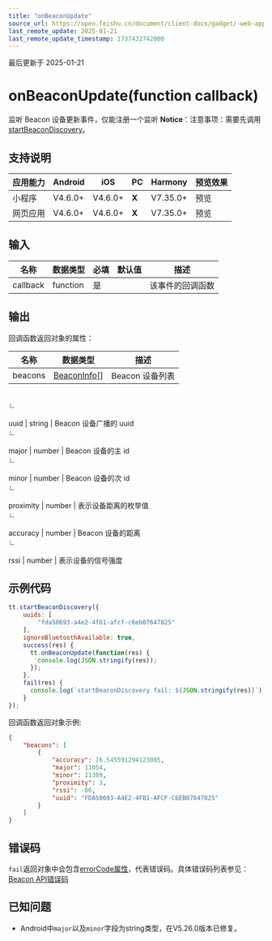 ```yaml
---
title: "onBeaconUpdate"
source_url: https://open.feishu.cn/document/client-docs/gadget/-web-app-api/device/ibeacon/onbeaconupdate
last_remote_update: 2025-01-21
last_remote_update_timestamp: 1737432742000
---
```

最后更新于 2025-01-21

# onBeaconUpdate(function callback)

监听 Beacon 设备更新事件，仅能注册一个监听
**Notice**：注意事项：需要先调用[startBeaconDiscovery](https://open.feishu.cn/document/uYjL24iN/uQTOuQTOuQTO/ibeacon/startbeacondiscovery)。

## 支持说明

应用能力 | Android | iOS | PC | Harmony | 预览效果
--- | --- | --- | --- | --- | ---
小程序 | V4.6.0+ | V4.6.0+ | **X** | V7.35.0+ | 预览
网页应用 | V4.6.0+ | V4.6.0+ | **X** | V7.35.0+ | 预览

## 输入

名称 | 数据类型 | 必填 | 默认值 | 描述
--- | --- | --- | --- | ---
callback | function | 是 |  | 该事件的回调函数

## 输出

回调函数返回对象的属性：

名称 | 数据类型 | 描述
--- | --- | ---
beacons | [BeaconInfo[]](https://open.feishu.cn/document/uYjL24iN/uQTOuQTOuQTO/ibeacon/ibeaconinfo) | Beacon 设备列表
&emsp;  
                ∟  
                &nbsp;  
                uuid | string | Beacon 设备广播的 uuid
&emsp;  
                ∟  
                &nbsp;  
                major | number | Beacon 设备的主 id
&emsp;  
                ∟  
                &nbsp;  
                minor | number | Beacon 设备的次 id
&emsp;  
                ∟  
                &nbsp;  
                proximity | number | 表示设备距离的枚举值
&emsp;  
                ∟  
                &nbsp;  
                accuracy | number | Beacon 设备的距离
&emsp;  
                ∟  
                &nbsp;  
                rssi | number | 表示设备的信号强度

## 示例代码

```js
tt.startBeaconDiscovery({
    uuids: [
        "fda50693-a4e2-4fb1-afcf-c6eb07647825"
    ],
    ignoreBluetoothAvailable: true,
    success(res) {
      tt.onBeaconUpdate(function(res) {
        console.log(JSON.stringify(res));	
      });
    },
    fail(res) {
      console.log(`startBeaconDiscovery fail: ${JSON.stringify(res)}`);
    }
});
```

回调函数返回对象示例:
```json
{
    "beacons": [
        {
            "accuracy": 16.545591294123085,
            "major": 11054,
            "minor": 11389,
            "proximity": 3,
            "rssi": -86,
            "uuid": "FDA50693-A4E2-4FB1-AFCF-C6EB07647825"
        }
    ]
}
```

## 错误码
`fail`返回对象中会包含[errorCode属性](https://open.feishu.cn/document/uYjL24iN/ukzNy4SO3IjL5cjM#a825f4c8)，代表错误码。具体错误码列表参见：[Beacon API错误码](https://open.feishu.cn/document/uYjL24iN/uQTOuQTOuQTO/ibeacon/ibeacon-api-error-code)

## 已知问题

- Android中`major`以及`minor`字段为string类型，在V5.26.0版本已修复。
